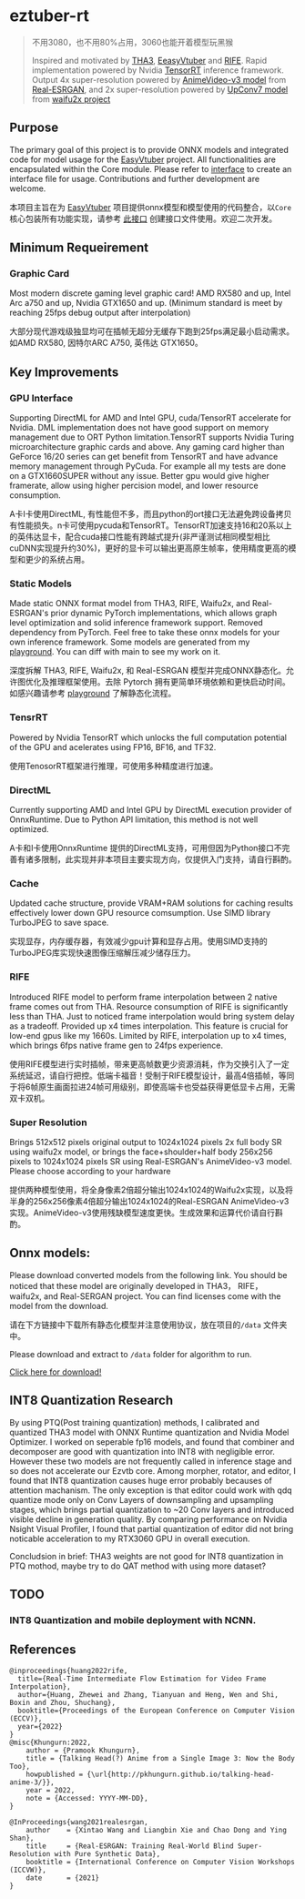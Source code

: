 # eztuber-rt
> 不用3080，也不用80%占用，3060也能开着模型玩黑猴
> 
> Inspired and motivated by [THA3](https://github.com/pkhungurn/talking-head-anime-3-demo), [EeasyVtuber](https://github.com/yuyuyzl/EasyVtuber) and [RIFE](https://github.com/hzwer/ECCV2022-RIFE). Rapid implementation powered by Nvidia [TensorRT](https://github.com/NVIDIA/TensorRT) inference framework. Output 4x super-resolution powered by [AnimeVideo-v3 model](https://github.com/xinntao/Real-ESRGAN/blob/master/docs/anime_video_model.md) from [Real-ESRGAN](https://github.com/xinntao/Real-ESRGAN), and 2x super-resolution powered by [UpConv7 model](https://github.com/nagadomi/nunif/releases/tag/0.0.0) from [waifu2x project](https://github.com/nagadomi/waifu2x)

## Purpose
The primary goal of this project is to provide ONNX models and integrated code for model usage for the [EasyVtuber](https://github.com/zpeng11/EasyVtuber) project. All functionalities are encapsulated within the Core module. Please refer to [interface](https://github.com/zpeng11/EasyVtuber/blob/main/ezvtb_rt_interface.py) to create an interface file for usage. Contributions and further development are welcome.

本项目主旨在为 [EasyVtuber](https://github.com/zpeng11/EasyVtuber) 项目提供onnx模型和模型使用的代码整合，以`Core`核心包装所有功能实现，请参考 [此接口](https://github.com/zpeng11/EasyVtuber/blob/main/ezvtb_rt_interface.py) 创建接口文件使用。欢迎二次开发。

## Minimum Requeirement
### Graphic Card
Most modern discrete gaming level graphic card! AMD RX580 and up, Intel Arc a750 and up, Nvidia GTX1650 and up. (Minimum standard is meet by reaching 25fps debug output after interpolation)

大部分现代游戏级独显均可在插帧无超分无缓存下跑到25fps满足最小启动需求。如AMD RX580, 因特尔ARC A750, 英伟达 GTX1650。
## Key Improvements

### GPU Interface
Supporting DirectML for AMD and Intel GPU, cuda/TensorRT accelerate for Nvidia. DML implementation does not have good support on memory management due to ORT Python limitation.TensorRT supports Nvidia Turing microarchitecture graphic cards and above. Any gaming card higher than GeForce 16/20 series can get benefit from TensorRT and have advance memory management through PyCuda. For example all my tests are done on a GTX1660SUPER without any issue. Better gpu would give higher framerate, allow using higher percision model, and lower resource consumption.

A卡I卡使用DirectML, 有性能但不多，而且python的ort接口无法避免跨设备拷贝有性能损失。n卡可使用pycuda和TensorRT。TensorRT加速支持16和20系以上的英伟达显卡，配合cuda接口性能有跨越式提升(非严谨测试相同模型相比cuDNN实现提升约30%)，更好的显卡可以输出更高原生帧率，使用精度更高的模型和更少的系统占用。

### Static Models
Made static ONNX format model from THA3, RIFE, Waifu2x, and Real-ESRGAN's prior dynamic PyTorch implementations, which allows graph level optimization and solid inference framework support. Removed dependency from PyTorch. Feel free to take these onnx models for your own inference framework. Some models are generated from my [playground](https://github.com/zpeng11/talking-head-anime-3-demo/tree/start_testing). You can diff with main to see my work on it.

深度拆解 THA3, RIFE, Waifu2x, 和 Real-ESRGAN 模型并完成ONNX静态化。允许图优化及推理框架使用。去除 Pytorch 拥有更简单环境依赖和更快启动时间。如感兴趣请参考 [playground](https://github.com/zpeng11/talking-head-anime-3-demo/tree/start_testing) 了解静态化流程。

### TensrRT
Powered by Nvidia TensorRT which unlocks the full computation potential of the GPU and acelerates using FP16, BF16, and TF32.

使用TenosorRT框架进行推理，可使用多种精度进行加速。

### DirectML
Currently supporting AMD and Intel GPU by DirectML execution provider of OnnxRuntime. Due to Python API limitation, this method is not well optimized.

A卡和I卡使用OnnxRuntime 提供的DirectML支持，可用但因为Python接口不完善有诸多限制，此实现并非本项目主要实现方向，仅提供入门支持，请自行斟酌。

### Cache
Updated cache structure, provide VRAM+RAM solutions for caching results effectively lower down GPU resource comsumption. Use SIMD library TurboJPEG to save space.

实现显存，内存缓存器，有效减少gpu计算和显存占用。使用SIMD支持的TurboJPEG库实现快速图像压缩解压减少储存压力。


### RIFE
Introduced RIFE model to perform frame interpolation between 2 native frame comes out from THA. Resource consumption of RIFE is significantly less than THA. Just to noticed frame interpolation would bring system delay as a tradeoff. Provided up x4 times interpolation. This feature is crucial for low-end gpus like my 1660s. Limited by RIFE, interpolation up to x4 times, which brings 6fps native frame gen to 24fps experience.

使用RIFE模型进行实时插帧，带来更高帧数更少资源消耗，作为交换引入了一定系统延迟，请自行把控。低端卡福音！受制于RIFE模型设计，最高4倍插帧，等同于将6帧原生画面拉进24帧可用级别，即使高端卡也受益获得更低显卡占用，无需双卡双机。

### Super Resolution
Brings 512x512 pixels original output to 1024x1024 pixels 2x full body SR using waifu2x model, or brings the face+shoulder+half body 256x256 pixels to 1024x1024 pixels SR using Real-ESRGAN's AnimeVideo-v3 model. Please choose according to your hardware

提供两种模型使用，将全身像素2倍超分输出1024x1024的Waifu2x实现，以及将半身的256x256像素4倍超分输出1024x1024的Real-ESRGAN AnimeVideo-v3实现。AnimeVideo-v3使用残缺模型速度更快。生成效果和运算代价请自行斟酌。


## Onnx models: 
Please download converted models from the following link. You should be noticed that these model are originally developed in THA3， RIFE， waifu2x, and Real-SERGAN project. You can find licenses come with the model from the download.

请在下方链接中下载所有静态化模型并注意使用协议，放在项目的`/data` 文件夹中。

Please download and extract to `/data` folder for algorithm to run.

[Click here for download!](https://github.com/zpeng11/ezvtuber-rt/releases/download/0.0.1/20241220.zip)

## INT8 Quantization Research
By using PTQ(Post training quantization) methods, I calibrated and quantized THA3 model with ONNX Runtime quantization and Nvidia Model Optimizer. I worked on seperable fp16 models, and found that combiner and decomposer are good with quantization into INT8 with negligible error. However these two models are not frequently called in inference stage and so does not accelerate our Ezvtb core. Among morpher, rotator, and editor, I found that INT8 quantization causes huge error probably becauses of attention machanism. The only exception is that editor could work with qdq quantize mode only on Conv Layers of downsampling and upsampling stages, which brings partial quantization to ~20 Conv layers and introduced visible decline in generation quality. By comparing performance on Nvidia Nsight Visual Profiler, I found that partial quantization of editor did not bring noticable acceleration to my RTX3060 GPU in overall execution. 

Concludsion in brief: THA3 weights are not good for INT8 quantization in PTQ mothod, maybe try to do QAT method with using more dataset? 
## TODO

### INT8 Quantization and mobile deployment with NCNN.
## References
```
@inproceedings{huang2022rife,
  title={Real-Time Intermediate Flow Estimation for Video Frame Interpolation},
  author={Huang, Zhewei and Zhang, Tianyuan and Heng, Wen and Shi, Boxin and Zhou, Shuchang},
  booktitle={Proceedings of the European Conference on Computer Vision (ECCV)},
  year={2022}
}
@misc{Khungurn:2022,
    author = {Pramook Khungurn},
    title = {Talking Head(?) Anime from a Single Image 3: Now the Body Too},
    howpublished = {\url{http://pkhungurn.github.io/talking-head-anime-3/}},
    year = 2022,
    note = {Accessed: YYYY-MM-DD},
}

@InProceedings{wang2021realesrgan,
    author    = {Xintao Wang and Liangbin Xie and Chao Dong and Ying Shan},
    title     = {Real-ESRGAN: Training Real-World Blind Super-Resolution with Pure Synthetic Data},
    booktitle = {International Conference on Computer Vision Workshops (ICCVW)},
    date      = {2021}
}
```
